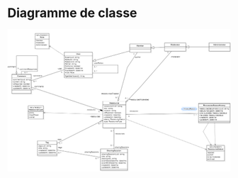 # Diagramme de classe

<img src="../../../Assets/Images/class-diagramm-moderate-ressource.png" alt="Diagramme de classe" width="auto">

